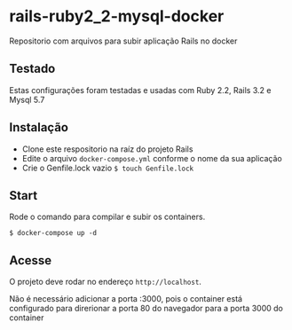 # rails-ruby2_2-mysql-docker
Repositorio com arquivos para subir aplicação Rails no docker

## Testado
Estas configurações foram testadas e usadas com Ruby 2.2, Rails 3.2 e Mysql 5.7

## Instalação
* Clone este respositorio na raíz do projeto Rails
* Edite o arquivo `docker-compose.yml` conforme o nome da sua aplicação
* Crie o Genfile.lock vazio `$ touch Genfile.lock`

## Start
Rode o comando para compilar e subir os containers.
```
$ docker-compose up -d
```

## Acesse
O projeto deve rodar no endereço `http://localhost`. 

Não é necessário adicionar a porta :3000, pois o container está configurado para direrionar a porta 80 do navegador para a porta 3000 do container
